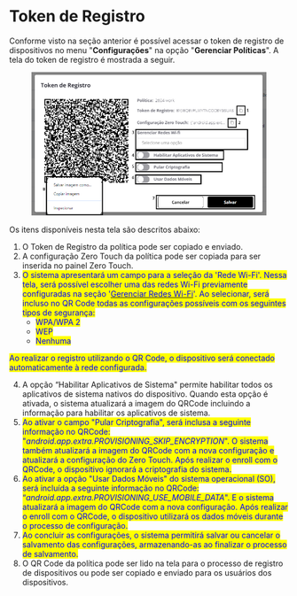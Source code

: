 # Token de Registro

Conforme visto na seção anterior é possível acessar o token de registro de dispositivos no menu "**Configurações**" na opção "**Gerenciar Políticas**". A tela do token de registro é mostrada a seguir.

<figure><img src="../../../.gitbook/assets/Captura de tela 2024-04-30 103515.png" alt=""><figcaption></figcaption></figure>

Os itens disponíveis nesta tela são descritos abaixo:&#x20;

1. O Token de Registro da política pode ser copiado e enviado.
2. A configuração Zero Touch da política pode ser copiada para ser inserida no painel Zero Touch.&#x20;
3. <mark style="color:blue;">O sistema apresentará um campo para a seleção da 'Rede Wi-Fi'. Nessa tela, será possível escolher uma das redes Wi-Fi previamente configuradas na seção '</mark>[<mark style="color:blue;">Gerenciar Redes Wi-Fi</mark>](../gerenciar-redes-wi-fi.md)<mark style="color:blue;">'. Ao selecionar, será incluso no QR Code todas as configurações possíveis com os seguintes tipos de segurança:</mark>
   * <mark style="color:blue;">WPA/WPA 2</mark>
   * <mark style="color:blue;">WEP</mark>
   * <mark style="color:blue;">Nenhuma</mark>

<mark style="color:blue;">Ao realizar o registro utilizando o QR Code, o dispositivo será conectado automaticamente à rede configurada.</mark>

4. A opção “Habilitar Aplicativos de Sistema" permite habilitar todos os aplicativos de sistema nativos do dispositivo.  Quando esta opção é ativada, o sistema atualizará a imagem do QRCode incluindo a informação para habilitar os aplicativos de sistema.
5. <mark style="color:blue;">Ao ativar o campo "Pular Criptografia", será inclusa a seguinte informação no QRCode: "</mark>_<mark style="color:blue;">android.app.extra.PROVISIONING\_SKIP\_ENCRYPTION</mark>_<mark style="color:blue;">". O sistema também atualizará a imagem do QRCode com a nova configuração e atualizará a configuração do Zero Touch. Após realizar o enroll com o QRCode, o dispositivo ignorará a criptografia do sistema.</mark>
6. <mark style="color:blue;">Ao ativar a opção "Usar Dados Móveis" do sistema operacional (SO), será incluída a seguinte informação no QRCode: “</mark>_<mark style="color:blue;">android.app.extra.PROVISIONING\_USE\_MOBILE\_DATA</mark>_<mark style="color:blue;">". E o sistema atualizará a imagem do QRCode com a nova configuração.  Após realizar o enroll com o QRCode, o dispositivo utilizará os dados móveis durante o processo de configuração.</mark>
7. <mark style="color:blue;">Ao concluir as configurações, o sistema permitirá salvar ou cancelar o salvamento das configurações, armazenando-as ao finalizar o processo de salvamento.</mark>
8. O QR Code da política pode ser lido na tela para o processo de registro de dispositivos ou pode ser copiado e enviado para os usuários dos dispositivos.
